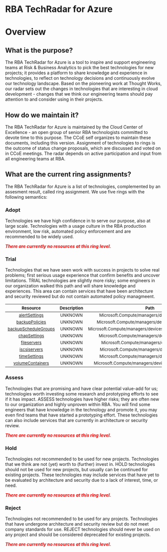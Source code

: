 
RBA TechRadar for Azure
=======================

# Overview

## What is the purpose?


The RBA TechRadar for Azure is a tool to inspire and support engineering teams at Risk & Business Analytics to pick the best technologies for new projects; it provides a platform to share knowledge and experience in technologies, to reflect on technology decisions and continuously evolve our technology landscape.  Based on the pioneering work at Thought Works, our radar sets out the changes in technologies that are interesting in cloud development - changes that we think our engineering teams should pay attention to and consider using in their projects.
## How do we maintain it?


The RBA TechRadar for Azure is maintained by the Cloud Center of Excellence - an open group of senior RBA technologists committed to devote time to this purpose.  The CCoE self organizes to maintain these documents, including this version.  Assignment of technologies to rings is the outcome of status change proposals, which are discussed and voted on in CCoE meetings.  The radar depends on active participation and input from all engineering teams at RBA.
## What are the current ring assignments?


The RBA TechRadar for Azure is a list of technologies, complemented by an assesment result, called ring assignment.  We use five rings with the following semantics:
### Adopt


Technologies we have high confidence in to serve our purpose, also at large scale.  Technologies with a usage culture in the RBA production environment, low risk, automated policy enforcement and are recommended to be widely used.  
  
***<font color="red"> There are currently no resources at this ring level. </font>***
### Trial


Technologies that we have seen work with success in projects to solve real problems;  first serious usage experience that confirm benefits and uncover limitations.  TRIAL technologies are slightly more risky; some engineers in our organization walked this path and will share knowledge and experiences.  This area can contain services that have been architecture and security reviewed but do not contain automated policy managmeent.  

|<sub>Resource</sub>|<sub>Description</sub>|<sub>Path</sub>|<sub>Status</sub>|
| :---: | :---: | :---: | :---: |
|<sub>[alertSettings](https://github.com/openrba/python-azure-techradar/tree/master/Microsoft.Compute/managers/devices/alertSettings)</sub>|<sub>UNKNOWN</sub>|<sub>Microsoft.Compute/managers/devices/alertSettings</sub>|<sub>TRIAL</sub>|
|<sub>[backupPolicies](https://github.com/openrba/python-azure-techradar/tree/master/Microsoft.Compute/managers/devices/backupPolicies)</sub>|<sub>UNKNOWN</sub>|<sub>Microsoft.Compute/managers/devices/backupPolicies</sub>|<sub>TRIAL</sub>|
|<sub>[backupScheduleGroups](https://github.com/openrba/python-azure-techradar/tree/master/Microsoft.Compute/managers/devices/backupScheduleGroups)</sub>|<sub>UNKNOWN</sub>|<sub>Microsoft.Compute/managers/devices/backupScheduleGroups</sub>|<sub>TRIAL</sub>|
|<sub>[chapSettings](https://github.com/openrba/python-azure-techradar/tree/master/Microsoft.Compute/managers/devices/chapSettings)</sub>|<sub>UNKNOWN</sub>|<sub>Microsoft.Compute/managers/devices/chapSettings</sub>|<sub>TRIAL</sub>|
|<sub>[fileservers](https://github.com/openrba/python-azure-techradar/tree/master/Microsoft.Compute/managers/devices/fileservers)</sub>|<sub>UNKNOWN</sub>|<sub>Microsoft.Compute/managers/devices/fileservers</sub>|<sub>TRIAL</sub>|
|<sub>[iscsiservers](https://github.com/openrba/python-azure-techradar/tree/master/Microsoft.Compute/managers/devices/iscsiservers)</sub>|<sub>UNKNOWN</sub>|<sub>Microsoft.Compute/managers/devices/iscsiservers</sub>|<sub>TRIAL</sub>|
|<sub>[timeSettings](https://github.com/openrba/python-azure-techradar/tree/master/Microsoft.Compute/managers/devices/timeSettings)</sub>|<sub>UNKNOWN</sub>|<sub>Microsoft.Compute/managers/devices/timeSettings</sub>|<sub>TRIAL</sub>|
|<sub>[volumeContainers](https://github.com/openrba/python-azure-techradar/tree/master/Microsoft.Compute/managers/devices/volumeContainers)</sub>|<sub>UNKNOWN</sub>|<sub>Microsoft.Compute/managers/devices/volumeContainers</sub>|<sub>TRIAL</sub>|

### Assess


Technologies that are promising and have clear potential value-add for us; technologies worth investing some research and prototyping efforts to see if it has impact.  ASSESS technologies have higher risks;  they are often new to our organization and highly unproven within RBA.  You will find some engineers that have knowledge in the technology and promote it, you may even find teams that have started a prototyping effort.  These technologies can also include services that are currently in architecture or security review.  
  
***<font color="red"> There are currently no resources at this ring level. </font>***
### Hold


Technologies not recommended to be used for new projects. Technologies that we think are not (yet) worth to (further) invest in.  HOLD technologies should not be used for new projects, but usually can be continued for existing projects.  These technologies may include services that have yet to be evaluated by architecture and security due to a lack of interest, time, or need.  
  
***<font color="red"> There are currently no resources at this ring level. </font>***
### Reject


Technologies not recommended to be used for any projects. Technologies that have undergone architecture and security review but do not meet company standards for use.  REJECT technologies should never be used on any project and should be considered deprecated for existing projects.  
  
***<font color="red"> There are currently no resources at this ring level. </font>***